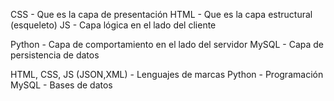 CSS - Que es la capa de presentación
HTML - Que es la capa estructural (esqueleto)
JS - Capa lógica en el lado del cliente

Python - Capa de comportamiento en el lado del servidor
MySQL - Capa de persistencia de datos

HTML, CSS, JS (JSON,XML) - Lenguajes de marcas
Python - Programación
MySQL - Bases de datos


